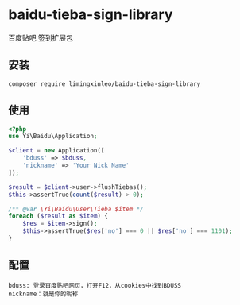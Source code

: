 # baidu-tieba-sign-library
百度贴吧 签到扩展包

## 安装
~~~
composer require limingxinleo/baidu-tieba-sign-library
~~~

## 使用
~~~php
<?php 
use Yi\Baidu\Application;

$client = new Application([
    'bduss' => $bduss,
    'nickname' => 'Your Nick Name'
]);

$result = $client->user->flushTiebas();
$this->assertTrue(count($result) > 0);

/** @var \Yi\Baidu\User\Tieba $item */
foreach ($result as $item) {
    $res = $item->sign();
    $this->assertTrue($res['no'] === 0 || $res['no'] === 1101);
}
~~~

## 配置
~~~
bduss: 登录百度贴吧网页，打开F12，从cookies中找到BDUSS
nickname：就是你的昵称
~~~